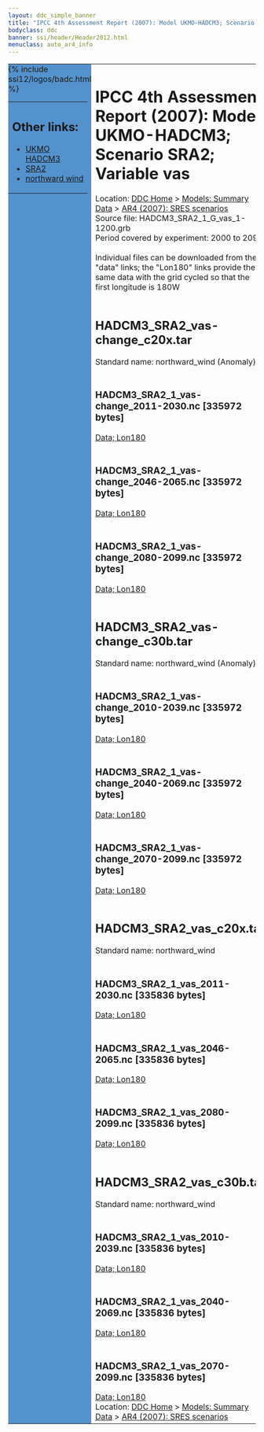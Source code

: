 ```yaml
---
layout: ddc_simple_banner
title: "IPCC 4th Assessment Report (2007): Model UKMO-HADCM3; Scenario SRA2; Variable vas"
bodyclass: ddc
banner: ssi/header/Header2012.html
menuclass: auto_ar4_info
---
```



<table width="100%" border="0" cellspacing="0" cellpadding="0" style="border-collapse: collapse;">
<tr style="margin:0;padding:0;border:0;">
<td style="margin:0;padding:0;border:0;height:1pt;width:150pt;background:#5492CD;" valign="top" >

<div id="lh-col2" class="auto_ar4_info">
<table class="menumain" bgcolor="#5492CD" cellspacing="0" width="100%" border="0">
<tr><td>
<h2> Other links:</h2>
<ul>
<li><a href="/auto/ar4/model-UKMO-HADCM3.html">UKMO<br/>HADCM3</a></li>
<li><a href="/auto/ar4/scenario-SRA2.html">SRA2</a></li>
<li><a href="/auto/ar4/var-northward_wind.html">northward wind</a></li>
</ul>
</td></tr>
{% include ssi12/logos/badc.html %}
</table>
</div>
</td>
<td><h1>IPCC 4th Assessment Report (2007): Model UKMO-HADCM3; Scenario SRA2; Variable vas</h1>

<!-- Breadcrumb1 -->
<div id="breadcrumb1" align="left">
Location: <a href="/index.html">DDC Home</a> > <a href="/sim/gcm_clim/">Models: Summary Data</a>
> <a href="/sim/gcm_clim/SRES_AR4/index.html">AR4 (2007): SRES scenarios</a>
</div>
<!-- End of Breadcrumb1 -->Source file: HADCM3_SRA2_1_G_vas_1-1200.grb
<br/>
Period covered by experiment: 2000 to 2099<br/>
<br/>Individual files can be downloaded from the "data" links; the "Lon180" links provide the same data
         with the grid cycled so that the first longitude is 180W<br/>
<br/><h2>HADCM3_SRA2_vas-change_c20x.tar</h2>
Standard name: northward_wind (Anomaly)<br>
<br/><h3>HADCM3_SRA2_1_vas-change_2011-2030.nc [335972 bytes]</h3>
<a href="http://apps.ipcc-data.org/cgi-bin/downl/ar4_nc/vas/HADCM3_SRA2_1_vas-change_2011-2030.nc">Data; </a><a href="http://apps.ipcc-data.org/cgi-bin/downl/ar4_nc/vas/HADCM3_SRA2_1_vas-change_2011-2030.cyto180.nc"> Lon180</a><br/>
<br/><h3>HADCM3_SRA2_1_vas-change_2046-2065.nc [335972 bytes]</h3>
<a href="http://apps.ipcc-data.org/cgi-bin/downl/ar4_nc/vas/HADCM3_SRA2_1_vas-change_2046-2065.nc">Data; </a><a href="http://apps.ipcc-data.org/cgi-bin/downl/ar4_nc/vas/HADCM3_SRA2_1_vas-change_2046-2065.cyto180.nc"> Lon180</a><br/>
<br/><h3>HADCM3_SRA2_1_vas-change_2080-2099.nc [335972 bytes]</h3>
<a href="http://apps.ipcc-data.org/cgi-bin/downl/ar4_nc/vas/HADCM3_SRA2_1_vas-change_2080-2099.nc">Data; </a><a href="http://apps.ipcc-data.org/cgi-bin/downl/ar4_nc/vas/HADCM3_SRA2_1_vas-change_2080-2099.cyto180.nc"> Lon180</a><br/>
<br/><h2>HADCM3_SRA2_vas-change_c30b.tar</h2>
Standard name: northward_wind (Anomaly)<br>
<br/><h3>HADCM3_SRA2_1_vas-change_2010-2039.nc [335972 bytes]</h3>
<a href="http://apps.ipcc-data.org/cgi-bin/downl/ar4_nc/vas/HADCM3_SRA2_1_vas-change_2010-2039.nc">Data; </a><a href="http://apps.ipcc-data.org/cgi-bin/downl/ar4_nc/vas/HADCM3_SRA2_1_vas-change_2010-2039.cyto180.nc"> Lon180</a><br/>
<br/><h3>HADCM3_SRA2_1_vas-change_2040-2069.nc [335972 bytes]</h3>
<a href="http://apps.ipcc-data.org/cgi-bin/downl/ar4_nc/vas/HADCM3_SRA2_1_vas-change_2040-2069.nc">Data; </a><a href="http://apps.ipcc-data.org/cgi-bin/downl/ar4_nc/vas/HADCM3_SRA2_1_vas-change_2040-2069.cyto180.nc"> Lon180</a><br/>
<br/><h3>HADCM3_SRA2_1_vas-change_2070-2099.nc [335972 bytes]</h3>
<a href="http://apps.ipcc-data.org/cgi-bin/downl/ar4_nc/vas/HADCM3_SRA2_1_vas-change_2070-2099.nc">Data; </a><a href="http://apps.ipcc-data.org/cgi-bin/downl/ar4_nc/vas/HADCM3_SRA2_1_vas-change_2070-2099.cyto180.nc"> Lon180</a><br/>
<br/><h2>HADCM3_SRA2_vas_c20x.tar</h2>
Standard name: northward_wind<br>
<br/><h3>HADCM3_SRA2_1_vas_2011-2030.nc [335836 bytes]</h3>
<a href="http://apps.ipcc-data.org/cgi-bin/downl/ar4_nc/vas/HADCM3_SRA2_1_vas_2011-2030.nc">Data; </a><a href="http://apps.ipcc-data.org/cgi-bin/downl/ar4_nc/vas/HADCM3_SRA2_1_vas_2011-2030.cyto180.nc"> Lon180</a><br/>
<br/><h3>HADCM3_SRA2_1_vas_2046-2065.nc [335836 bytes]</h3>
<a href="http://apps.ipcc-data.org/cgi-bin/downl/ar4_nc/vas/HADCM3_SRA2_1_vas_2046-2065.nc">Data; </a><a href="http://apps.ipcc-data.org/cgi-bin/downl/ar4_nc/vas/HADCM3_SRA2_1_vas_2046-2065.cyto180.nc"> Lon180</a><br/>
<br/><h3>HADCM3_SRA2_1_vas_2080-2099.nc [335836 bytes]</h3>
<a href="http://apps.ipcc-data.org/cgi-bin/downl/ar4_nc/vas/HADCM3_SRA2_1_vas_2080-2099.nc">Data; </a><a href="http://apps.ipcc-data.org/cgi-bin/downl/ar4_nc/vas/HADCM3_SRA2_1_vas_2080-2099.cyto180.nc"> Lon180</a><br/>
<br/><h2>HADCM3_SRA2_vas_c30b.tar</h2>
Standard name: northward_wind<br>
<br/><h3>HADCM3_SRA2_1_vas_2010-2039.nc [335836 bytes]</h3>
<a href="http://apps.ipcc-data.org/cgi-bin/downl/ar4_nc/vas/HADCM3_SRA2_1_vas_2010-2039.nc">Data; </a><a href="http://apps.ipcc-data.org/cgi-bin/downl/ar4_nc/vas/HADCM3_SRA2_1_vas_2010-2039.cyto180.nc"> Lon180</a><br/>
<br/><h3>HADCM3_SRA2_1_vas_2040-2069.nc [335836 bytes]</h3>
<a href="http://apps.ipcc-data.org/cgi-bin/downl/ar4_nc/vas/HADCM3_SRA2_1_vas_2040-2069.nc">Data; </a><a href="http://apps.ipcc-data.org/cgi-bin/downl/ar4_nc/vas/HADCM3_SRA2_1_vas_2040-2069.cyto180.nc"> Lon180</a><br/>
<br/><h3>HADCM3_SRA2_1_vas_2070-2099.nc [335836 bytes]</h3>
<a href="http://apps.ipcc-data.org/cgi-bin/downl/ar4_nc/vas/HADCM3_SRA2_1_vas_2070-2099.nc">Data; </a><a href="http://apps.ipcc-data.org/cgi-bin/downl/ar4_nc/vas/HADCM3_SRA2_1_vas_2070-2099.cyto180.nc"> Lon180</a><br/>
<!-- Breadcrumb2 -->
<div id="breadcrumb2" align="left">
Location: <a href="/index.html">DDC Home</a> > <a href="/sim/gcm_clim/">Models: Summary Data</a>
> <a href="/sim/gcm_clim/SRES_AR4/index.html">AR4 (2007): SRES scenarios</a>
</div>
<!-- End of Breadcrumb2 --></td></tr></table>
